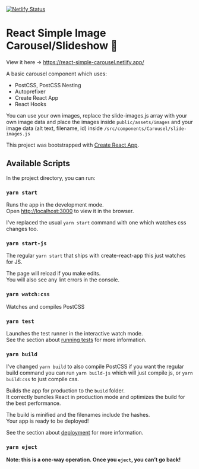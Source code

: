 [![Netlify Status](https://api.netlify.com/api/v1/badges/44efd8c4-693c-4c83-9ca5-ce9080963a50/deploy-status)](https://app.netlify.com/sites/react-simple-carousel/deploys)

# React Simple Image Carousel/Slideshow 🎠

View it here -> https://react-simple-carousel.netlify.app/

A basic carousel component which uses:
  - PostCSS, PostCSS Nesting
  - Autoprefixer
  - Create React App
  - React Hooks

You can use your own images, replace the slide-images.js array with your own image data and place the images inside `public/assets/images` and your image data (alt text, filename, id) inside `/src/components/Carousel/slide-images.js`

This project was bootstrapped with [Create React App](https://github.com/facebook/create-react-app).

## Available Scripts

In the project directory, you can run:

### `yarn start`

Runs the app in the development mode.<br />
Open [http://localhost:3000](http://localhost:3000) to view it in the browser.

I've replaced the usual `yarn start` command with one which watches css changes too.

### `yarn start-js`

The regular `yarn start` that ships with create-react-app this just watches for JS.

The page will reload if you make edits.<br />
You will also see any lint errors in the console.

### `yarn watch:css`

Watches and compiles PostCSS

### `yarn test`

Launches the test runner in the interactive watch mode.<br />
See the section about [running tests](https://facebook.github.io/create-react-app/docs/running-tests) for more information.

### `yarn build`

I've changed `yarn build` to also compile PostCSS if you want the regular build command you can run `yarn build-js` which will just compile js, or `yarn build:css` to just compile css.

Builds the app for production to the `build` folder.<br />
It correctly bundles React in production mode and optimizes the build for the best performance.

The build is minified and the filenames include the hashes.<br />
Your app is ready to be deployed!

See the section about [deployment](https://facebook.github.io/create-react-app/docs/deployment) for more information.

### `yarn eject`

**Note: this is a one-way operation. Once you `eject`, you can’t go back!**

